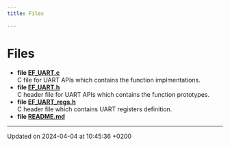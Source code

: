 ```yaml
---
title: Files

---
```


# Files




* **file [EF_UART.c](Files/EF__UART_8c.md#file-ef-uart.c)** <br>C file for UART APIs which contains the function implmentations. 
* **file [EF_UART.h](Files/EF__UART_8h.md#file-ef-uart.h)** <br>C header file for UART APIs which contains the function prototypes. 
* **file [EF_UART_regs.h](Files/EF__UART__regs_8h.md#file-ef-uart-regs.h)** <br>C header file which contains UART registers definition. 
* **file [README.md](Files/README_8md.md#file-readme.md)** 



-------------------------------

Updated on 2024-04-04 at 10:45:36 +0200
